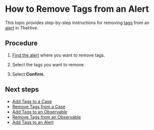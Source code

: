 # How to Remove Tags from an Alert

This topic provides step-by-step instructions for removing [tags](about-tags.md) from an [alert](../alerts/about-alerts.md) in TheHive.

## Procedure

1. [Find the alert](../alerts/search-for-alerts/find-an-alert.md) where you want to remove tags.

2. Select the tags you want to remove.

3. Select **Confirm**.

## Next steps

* [Add Tags to a Case](../../../analyst-corner/cases/tags/add-tags-to-a-case.md)
* [Remove Tags from a Case](../../../analyst-corner/cases/tags/remove-tags-from-a-case.md)
* [Add Tags to an Observable](../../../analyst-corner/cases/tags/add-tags-to-an-observable.md)
* [Remove Tags from an Observable](../../../analyst-corner/cases/tags/remove-tags-from-an-observable.md)
* [Add Tags to an Alert](../../../analyst-corner/alerts/add-tags-to-an-alert.md.md)
